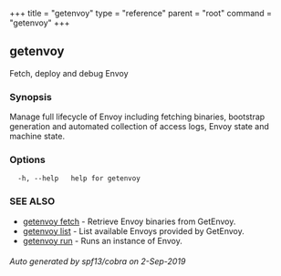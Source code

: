 +++
title = "getenvoy"
type = "reference"
parent = "root"
command = "getenvoy"
+++
## getenvoy

Fetch, deploy and debug Envoy

### Synopsis

Manage full lifecycle of Envoy including fetching binaries,
bootstrap generation and automated collection of access logs, Envoy state and machine state.

### Options

```
  -h, --help   help for getenvoy
```

### SEE ALSO

* [getenvoy fetch](/docs/reference/getenvoy_fetch)	 - Retrieve Envoy binaries from GetEnvoy.
* [getenvoy list](/docs/reference/getenvoy_list)	 - List available Envoys provided by GetEnvoy.
* [getenvoy run](/docs/reference/getenvoy_run)	 - Runs an instance of Envoy.

###### Auto generated by spf13/cobra on 2-Sep-2019
